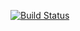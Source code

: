 [![Build Status](https://travis-ci.com/cmput401-fall2018/web-app-ci-cd-with-travis-ci-Z-Red.svg?branch=master)](https://travis-ci.com/cmput401-fall2018/web-app-ci-cd-with-travis-ci-Z-Red)
